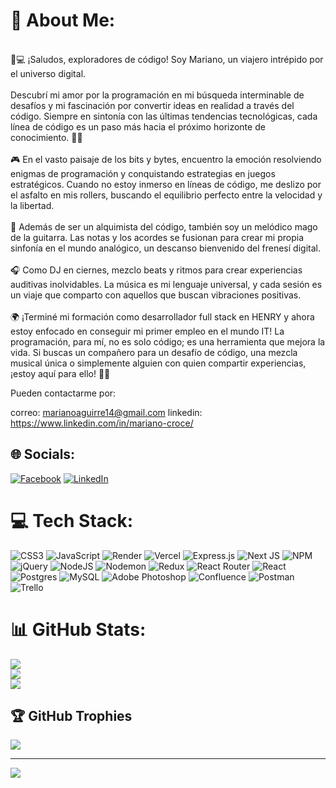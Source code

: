 # 💫 About Me:
<br>🚀💻 ¡Saludos, exploradores de código! Soy Mariano, un viajero intrépido por el universo digital.<br><br>Descubrí mi amor por la programación en mi búsqueda interminable de desafíos y mi fascinación por convertir ideas en realidad a través del código. Siempre en sintonía con las últimas tendencias tecnológicas, cada línea de código es un paso más hacia el próximo horizonte de conocimiento. 🌌🚀<br><br>🎮 En el vasto paisaje de los bits y bytes, encuentro la emoción resolviendo enigmas de programación y conquistando estrategias en juegos estratégicos. Cuando no estoy inmerso en líneas de código, me deslizo por el asfalto en mis rollers, buscando el equilibrio perfecto entre la velocidad y la libertad.<br><br>🎸 Además de ser un alquimista del código, también soy un melódico mago de la guitarra. Las notas y los acordes se fusionan para crear mi propia sinfonía en el mundo analógico, un descanso bienvenido del frenesí digital.<br><br>🎧 Como DJ en ciernes, mezclo beats y ritmos para crear experiencias auditivas inolvidables. La música es mi lenguaje universal, y cada sesión es un viaje que comparto con aquellos que buscan vibraciones positivas.<br><br>🌍 ¡Terminé mi formación como desarrollador full stack en HENRY y ahora estoy enfocado en conseguir mi primer empleo en el mundo IT! La programación, para mí, no es solo código; es una herramienta que mejora la vida. Si buscas un compañero para un desafío de código, una mezcla musical única o simplemente alguien con quien compartir experiencias, ¡estoy aquí para ello! 🌈✨

Pueden contactarme por: 

correo: marianoaguirre14@gmail.com
linkedin: https://www.linkedin.com/in/mariano-croce/


## 🌐 Socials:
[![Facebook](https://img.shields.io/badge/Facebook-%231877F2.svg?logo=Facebook&logoColor=white)](https://facebook.com/MarianoCroceDj) [![LinkedIn](https://img.shields.io/badge/LinkedIn-%230077B5.svg?logo=linkedin&logoColor=white)](https://linkedin.com/in/mariano-croce) 

# 💻 Tech Stack:
![CSS3](https://img.shields.io/badge/css3-%231572B6.svg?style=for-the-badge&logo=css3&logoColor=white) ![JavaScript](https://img.shields.io/badge/javascript-%23323330.svg?style=for-the-badge&logo=javascript&logoColor=%23F7DF1E) ![Render](https://img.shields.io/badge/Render-%46E3B7.svg?style=for-the-badge&logo=render&logoColor=white) ![Vercel](https://img.shields.io/badge/vercel-%23000000.svg?style=for-the-badge&logo=vercel&logoColor=white) ![Express.js](https://img.shields.io/badge/express.js-%23404d59.svg?style=for-the-badge&logo=express&logoColor=%2361DAFB) ![Next JS](https://img.shields.io/badge/Next-black?style=for-the-badge&logo=next.js&logoColor=white) ![NPM](https://img.shields.io/badge/NPM-%23CB3837.svg?style=for-the-badge&logo=npm&logoColor=white) ![jQuery](https://img.shields.io/badge/jquery-%230769AD.svg?style=for-the-badge&logo=jquery&logoColor=white) ![NodeJS](https://img.shields.io/badge/node.js-6DA55F?style=for-the-badge&logo=node.js&logoColor=white) ![Nodemon](https://img.shields.io/badge/NODEMON-%23323330.svg?style=for-the-badge&logo=nodemon&logoColor=%BBDEAD) ![Redux](https://img.shields.io/badge/redux-%23593d88.svg?style=for-the-badge&logo=redux&logoColor=white) ![React Router](https://img.shields.io/badge/React_Router-CA4245?style=for-the-badge&logo=react-router&logoColor=white) ![React](https://img.shields.io/badge/react-%2320232a.svg?style=for-the-badge&logo=react&logoColor=%2361DAFB) ![Postgres](https://img.shields.io/badge/postgres-%23316192.svg?style=for-the-badge&logo=postgresql&logoColor=white) ![MySQL](https://img.shields.io/badge/mysql-%2300000f.svg?style=for-the-badge&logo=mysql&logoColor=white) ![Adobe Photoshop](https://img.shields.io/badge/adobe%20photoshop-%2331A8FF.svg?style=for-the-badge&logo=adobe%20photoshop&logoColor=white) ![Confluence](https://img.shields.io/badge/confluence-%23172BF4.svg?style=for-the-badge&logo=confluence&logoColor=white) ![Postman](https://img.shields.io/badge/Postman-FF6C37?style=for-the-badge&logo=postman&logoColor=white) ![Trello](https://img.shields.io/badge/Trello-%23026AA7.svg?style=for-the-badge&logo=Trello&logoColor=white)
# 📊 GitHub Stats:
![](https://github-readme-stats.vercel.app/api?username=MarianoCroce&theme=dark&hide_border=false&include_all_commits=true&count_private=false)<br/>
![](https://github-readme-streak-stats.herokuapp.com/?user=MarianoCroce&theme=dark&hide_border=false)<br/>
![](https://github-readme-stats.vercel.app/api/top-langs/?username=MarianoCroce&theme=dark&hide_border=false&include_all_commits=true&count_private=false&layout=compact)

## 🏆 GitHub Trophies
![](https://github-profile-trophy.vercel.app/?username=MarianoCroce&theme=radical&no-frame=false&no-bg=true&margin-w=4)

---
[![](https://visitcount.itsvg.in/api?id=MarianoCroce&icon=0&color=0)](https://visitcount.itsvg.in)

<!-- Proudly created with GPRM ( https://gprm.itsvg.in ) -->

